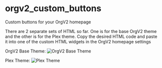 # orgv2_custom_buttons
Custom buttons for your OrgV2 homepage

There are 2 separate sets of HTML so far. One is for the base OrgV2 theme and the other is for the Plex theme.
Copy the desired HTML code and paste it into one of the custom HTML widgets in the OrgV2 homepage settings

OrgV2 Base Theme:
![OrgV2 Base Theme](https://github.com/jigahertz/orgv2_custom_buttons/blob/master/screen_shots/orgv2_base_theme.PNG)

Plex Theme:
![Plex Theme](https://github.com/jigahertz/orgv2_custom_buttons/blob/master/screen_shots/plex_theme.PNG)
